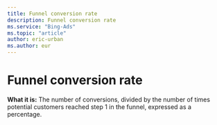 ```yaml
---
title: Funnel conversion rate
description: Funnel conversion rate
ms.service: "Bing-Ads"
ms.topic: "article"
author: eric-urban
ms.author: eur
---
```


# Funnel conversion rate

**What it is:**    The number of conversions, divided by the number of times potential customers reached step 1 in the funnel, expressed as a percentage.


